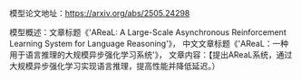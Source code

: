 模型论文地址：https://arxiv.org/abs/2505.24298

模型概述：文章标题《'AReaL: A Large-Scale Asynchronous Reinforcement Learning System for Language Reasoning'》，
中文文章标题《'AReaL：一种用于语言推理的大规模异步强化学习系统'》，
文章内容：【提出AReaL系统，通过大规模异步强化学习实现语言推理，提高性能并降低延迟。）
